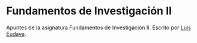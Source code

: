 # Fundamentos de Investigación II 

Apuntes de la asignatura Fundamentos de Investigación II. Escrito por [Luis Eudave](http://www.luiseudave.com/).

